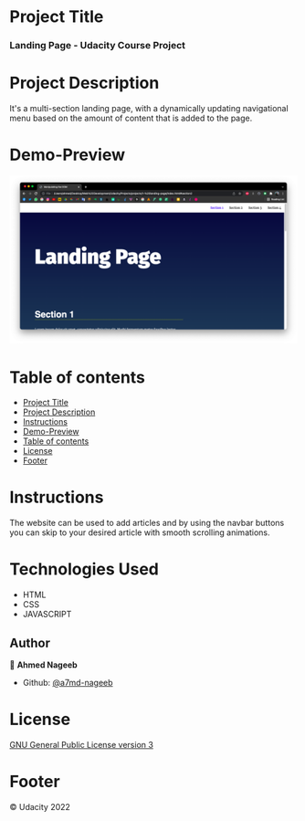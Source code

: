 
# Project Title

### Landing Page - Udacity Course Project

# Project Description

It's a multi-section landing page, with a dynamically updating navigational menu based on the amount of content that is added to the page.

# Demo-Preview

![Screenshot](https://github.com/a7md-nageeb/landing-page/blob/9205c46459f59fc7f92fc96a47753fe24875e162/Screen%20Shot%202022-01-19%20at%207.02.25%20PM.png)


# Table of contents

- [Project Title](#project-title)
- [Project Description](#project-description)
- [Instructions](#instructions)
- [Demo-Preview](#demo-preview)
- [Table of contents](#table-of-contents)
- [License](#license)
- [Footer](#footer)

# Instructions

The website can be used to add articles and by using the navbar buttons you can skip to your desired article with smooth scrolling animations.

# Technologies Used

- HTML
- CSS
- JAVASCRIPT

## Author

👤 **Ahmed Nageeb**

- Github: [@a7md-nageeb](https://github.com/a7md-nageeb)

# License

[GNU General Public License version 3](https://opensource.org/licenses/GPL-3.0)

# Footer

© Udacity 2022
